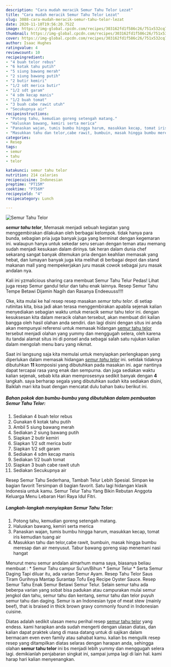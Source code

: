 ```yaml
---
description: "Cara mudah meracik Semur Tahu Telor Lezat"
title: "Cara mudah meracik Semur Tahu Telor Lezat"
slug: 3088-cara-mudah-meracik-semur-tahu-telor-lezat
date: 2020-11-10T19:56:20.752Z
image: https://img-global.cpcdn.com/recipes/303162fd1f586c26/751x532cq70/semur-tahu-telor-foto-resep-utama.jpg
thumbnail: https://img-global.cpcdn.com/recipes/303162fd1f586c26/751x532cq70/semur-tahu-telor-foto-resep-utama.jpg
cover: https://img-global.cpcdn.com/recipes/303162fd1f586c26/751x532cq70/semur-tahu-telor-foto-resep-utama.jpg
author: Isaac Hughes
ratingvalue: 4
reviewcount: 10
recipeingredient:
- "4 buah telor rebus"
- "6 kotak tahu putih"
- "5 siung bawang merah"
- "2 siung bawang putih"
- "2 butir kemiri"
- "1/2 sdt merica butir"
- "1/2 sdt garam"
- "4 sdm kecap manis"
- "1/2 buah tomat"
- "3 buah cabe rawit utuh"
- "Secukupnya air"
recipeinstructions:
- "Potong tahu, kemudian goreng setengah matang."
- "Haluskan bawang, kemiri serta merica"
- "Panaskan wajan, tumis bumbu hingga harum, masukkan kecap, tomat iris kemudian tuang air"
- "Masukkan tahu dan telor,cabe rawit, bumbuin, masak hingga bumbu meresap dan air menyusut. Tabur bawang goreng siap menemani nasi hangat"
categories:
- Resep
tags:
- semur
- tahu
- telor

katakunci: semur tahu telor 
nutrition: 214 calories
recipecuisine: Indonesian
preptime: "PT15M"
cooktime: "PT56M"
recipeyield: "4"
recipecategory: Lunch

---
```



![Semur Tahu Telor](https://img-global.cpcdn.com/recipes/303162fd1f586c26/751x532cq70/semur-tahu-telor-foto-resep-utama.jpg)

<b><i>semur tahu telor</i></b>, Memasak menjadi sebuah kegiatan yang menggembirakan dilakukan oleh berbagai kelompok. tidak hanya para bunda, sebagian pria juga banyak juga yang berminat dengan kegemaran ini. walaupun hanya untuk sekedar seru seruan dengan teman atau memang sudah menjadi kesukaan dalam dirinya. tak heran dalam dunia chef sekarang sangat banyak ditemukan pria dengan keahlian memasak yang hebat, dan lumayan banyak juga kita melihat di berbagai depot dan stand makanan mall yang mempekerjakan juru masak cowok sebagai juru masak andalan nya.

Kali ini yzmalicious sharing cara membuat Semur Tahu Telur Pedas! Lihat juga resep Semur gandul telur dan tahu enak lainnya. Resep Semur Tahu Tempe Betawi Dijamin Nagih dan Rasanya Endeeuuss!!!!

Oke, kita mulai ke hal resep resep masakan <i>semur tahu telor</i>. di setiap rutinitas kita, bisa jadi akan terasa menggembirakan apabila sejenak kalian menyediakan sebagian waktu untuk meracik semur tahu telor ini. dengan kesuksesan kita dalam meracik olahan tersebut, akan membuat diri kalian bangga oleh hasil olahan anda sendiri. dan lagi disini dengan situs ini anda akan mempunyai referensi untuk memasak hidangan <u>semur tahu telor</u> tersebut menjadi olahan yang yummy dan menggugah selera, oleh karena itu tandai alamat situs ini di ponsel anda sebagai salah satu rujukan kalian dalam mengolah menu baru yang nikmat.


Saat ini langsung saja kita memulai untuk menyiapkan perlengkapan yang diperlukan dalam memasak hidangan <u><i>semur tahu telor</i></u> ini. setidak tidaknya dibutuhkan <b>11</b> komposisi yang dibutuhkan pada masakan ini. agar nantinya dapat tercapai rasa yang enak dan sempurna. dan juga sediakan waktu kalian sejenak, sebab kita akan memprosesnya sedikit banyak dengan <b>4</b> langkah. saya berharap segala yang dibutuhkan sudah kita sediakan disini, Baiklah mari kita buat dengan mencatat dulu bahan baku berikut ini.

<!--inarticleads1-->

##### Bahan pokok dan bumbu-bumbu yang dibutuhkan dalam pembuatan Semur Tahu Telor:

1. Sediakan 4 buah telor rebus
1. Gunakan 6 kotak tahu putih
1. Ambil 5 siung bawang merah
1. Sediakan 2 siung bawang putih
1. Siapkan 2 butir kemiri
1. Siapkan 1/2 sdt merica butir
1. Siapkan 1/2 sdt garam
1. Sediakan 4 sdm kecap manis
1. Sediakan 1/2 buah tomat
1. Siapkan 3 buah cabe rawit utuh
1. Sediakan Secukupnya air


Resep Semur Tahu Sederhana, Tambah Telur Lebih Spesial. Simpan ke bagian favorit Tersimpan di bagian favorit. Satu lagi hidangan klasik Indonesia untuk kamu. Semur Telur Tahu Yang Bikin Rebutan Anggota Keluarga Menu Lebaran Hari Raya Idul Fitri. 

<!--inarticleads2-->

##### Langkah-langkah menyiapkan Semur Tahu Telor:

1. Potong tahu, kemudian goreng setengah matang.
1. Haluskan bawang, kemiri serta merica
1. Panaskan wajan, tumis bumbu hingga harum, masukkan kecap, tomat iris kemudian tuang air
1. Masukkan tahu dan telor,cabe rawit, bumbuin, masak hingga bumbu meresap dan air menyusut. Tabur bawang goreng siap menemani nasi hangat


Menurut menu semur andalan almarhum mama saya, biasanya beliau membuat : * Semur Tahu campur Su&#39;un/Bihun * Semur Telur * Serta Semur Daging Tapi diluar itu, ada varian Semur Ayam. Resep Tahu Telor Saus Tiram Gurihnya Mantap Surantap Tofu Eeg Recipe Oyster Sauce. Resep Semur Tahu Enak Semur Betawi Semur Telur. Selain semur tahu ada beberpa varian yang sobat bisa padukan atau campurakan mulai semur jengkol dan tahu, semur tahu dan kentang, semur tahu dan telor puyuh semur tahu dan daging. Semur is an Indonesian type of meat stew (mainly beef), that is braised in thick brown gravy commonly found in Indonesian cuisine. 

Diatas adalah sedikit ulasan menu perihal resep <u>semur tahu telor</u> yang endess. kami harapkan anda sudah mengerti dengan ulasan diatas, dan kalian dapat praktek ulang di masa datang untuk di sajikan dalam bermacam even even family atau sahabat kamu. kalian bs mengulik resep resep yang ditampilkan diatas selaras dengan harapan anda, sehingga olahan <b>semur tahu telor</b> ini bs menjadi lebih yummy dan menggugah selera lagi. demikianlah penjabaran singkat ini, sampai jumpa lagi di lain hal. kami harap hari kalian menyenangkan.
